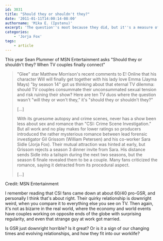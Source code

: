 ```yaml
---
id: 3031
title: "Should they or shouldn't they?"
date: '2011-01-11T14:00:14-08:00'
authorname: 'Mika E. (Ipstenu)'
excerpt: 'The question''s moot because they did, but it''s a measure of something that people still argue if GSR should have happened.'
categories:
    - 'Jorja Fox'
tags:
    - article
---
```


This year Sean Plummer of MSN Entertainment asks "Should they or shouldn't they? When TV couples finally connect"

> "Glee" star Matthew Morrison's recent comments to E! Online that his character Will will finally get together with his lady love Emma (Jayma Mays) "by season 14" got us thinking about that eternal TV dilemma: should TV couples consummate their unconsummated sexual tension and risk ruining their show? Here are ten TV duos where the question wasn't "will they or won't they," it's "should they or shouldn't they?"
>
>[...]
>
>With its gruesome autopsy and crime scenes, never has a show been less about sex and romance than "CSI: Crime Scene Investigation." But all work and no play makes for lower ratings so producers introduced the rather mysterious romance between lead forensic investigator Gil Grissom (William Petersen) and his co-worker Sara Sidle (Jorja Fox). Their mutual attraction was hinted at early, but Grissom rejects a season 3 dinner invite from Sara. His distance sends Sidle into a tailspin during the next two seasons, but the season 6 finale revealed them to be a couple. Many fans criticized the romance, saying it detracted from its procedural aspect.
>
>[...]

Credit: MSN Entertainment

I remember reading that CSI fans came down at about 60/40 pro-GSR, and personally I think that's about right. Their quirky relationship is downright weird, when you compare it to everything else you see on TV.  Then again, it's not as bizarre in the real world, where the economy and world events have couples working on opposite ends of the globe with surprising regularity, and even that strange guy at work got married.

Is GSR just downright horrible? Is it great?  Or is it a sign of our changing times and evolving relationships, and how they fit into our worklife?
